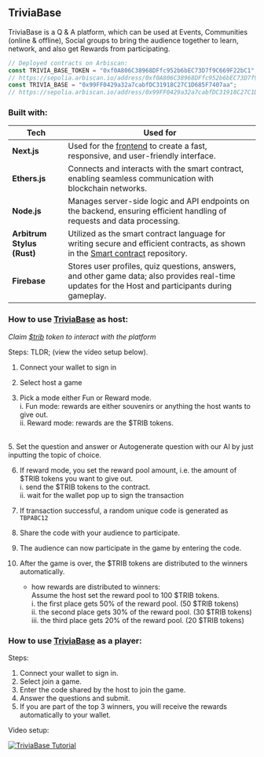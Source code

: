 ## TriviaBase

TriviaBase is a Q & A platform, which can be used at Events, Communities (online & offline), Social groups to bring the audience together to learn, network, and also get Rewards from participating.

```js
// Deployed contracts on Arbiscan:
const TRIVIA_BASE_TOKEN = "0xf0A806C38968DFfc952b6bEC73D7f9C669F22bC1";
// https://sepolia.arbiscan.io/address/0xf0A806C38968DFfc952b6bEC73D7f9C669F22bC1
const TRIVIA_BASE = "0x99FF0429a32a7cabfDC31918C27C1D685F7407aa";
// https://sepolia.arbiscan.io/address/0x99FF0429a32a7cabfDC31918C27C1D685F7407aa

```

### Built with:

| **Tech**                  | **Used for**                                                                                                                                                              |
|---------------------------|---------------------------------------------------------------------------------------------------------------------------------------------------------------------------|
| **Next.js**               | Used for the [frontend](https://github.com/dxfareed/trivia-stylus-v1/tree/master/src/app) to create a fast, responsive, and user-friendly interface.                  |
| **Ethers.js**             | Connects and interacts with the smart contract, enabling seamless communication with blockchain networks.                                                                |
| **Node.js**               | Manages server-side logic and API endpoints on the backend, ensuring efficient handling of requests and data processing.                                                  |
| **Arbitrum Stylus (Rust)**| Utilized as the smart contract language for writing secure and efficient contracts, as shown in the [Smart contract](https://github.com/dxfareed/trivia-stylus-v1/tree/master/src/sc/stylus) repository. |
| **Firebase**              | Stores user profiles, quiz questions, answers, and other game data; also provides real-time updates for the Host and participants during gameplay.                      |




<h3>How to use <a href="https://trivia-stylus.vercel.app/">TriviaBase</a> as host:</h3>

<i>Claim <a href="https://trib-faucet.vercel.app/">$trib</a> token to interact with the platform</i>

Steps:
    TLDR; (view the video setup below).
1. Connect your wallet to sign in

2. Select host a game

3. Pick a mode either Fun or Reward mode. <br/>
    i. Fun mode: rewards are either souvenirs or anything the host wants to give out.
   <br/>
    ii. Reward mode: rewards are the $TRIB tokens.
<br/>
5. Set the question and answer or Autogenerate question with our AI by just inputting the topic of choice.

6. If reward mode, you set the reward pool amount, i.e. the amount of $TRIB tokens you want to give out.<br/>
    i. send the $TRIB tokens to the contract.<br/>
    ii. wait for the wallet pop up to sign the transaction<br/>

7. If transaction successful, a random unique code is generated as `TBPABC12`<br/>

8. Share the code with your audience to participate.

9. The audience can now participate in the game by entering the code.<br/>
10. After the game is over, the $TRIB tokens are distributed to the winners automatically.<br/>
    - how rewards are distributed to winners:<br/>
    Assume the host set the reward pool to 100 $TRIB tokens.<br/>
    i. the first place gets 50% of the reward pool. (50 $TRIB tokens)<br/>
    ii. the second place gets 30% of the reward pool. (30 $TRIB tokens)<br/>
    iii. the third place gets 20% of the reward pool. (20 $TRIB tokens)<br/>


<h3>How to use <a href="https://trivia-stylus.vercel.app/">TriviaBase</a> as a player:</h3>

Steps:

1. Connect your wallet to sign in.
2. Select join a game.
3. Enter the code shared by the host to join the game.
4. Answer the questions and submit.
5. If you are part of the top 3 winners, you will receive the rewards automatically to your wallet.

Video setup:


[![TriviaBase Tutorial](https://img.youtube.com/vi/PXM8lCyiVJY/0.jpg)](https://www.youtube.com/watch?v=PXM8lCyiVJY)
